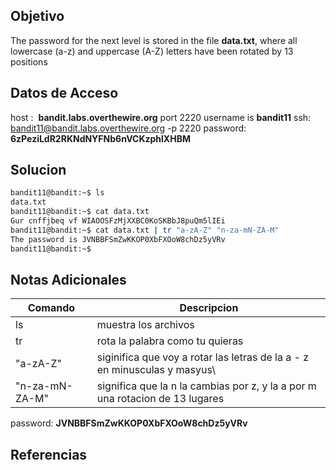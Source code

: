 ## Objetivo
The password for the next level is stored in the file **data.txt**, where all lowercase (a-z) and uppercase (A-Z) letters have been rotated by 13 positions
## Datos de Acceso
host :  **bandit.labs.overthewire.org** port 2220
username is **bandit11**
ssh:  bandit11@bandit.labs.overthewire.org -p 2220
password: **6zPeziLdR2RKNdNYFNb6nVCKzphlXHBM**
## Solucion

``` bash
bandit11@bandit:~$ ls
data.txt
bandit11@bandit:~$ cat data.txt
Gur cnffjbeq vf WIAOOSFzMjXXBC0KoSKBbJ8puQm5lIEi
bandit11@bandit:~$ cat data.txt | tr "a-zA-Z" "n-za-mN-ZA-M"
The password is JVNBBFSmZwKKOP0XbFXOoW8chDz5yVRv
bandit11@bandit:~$ 
```

## Notas Adicionales

| Comando | Descripcion |
| ---- | ----|
| ls| muestra los archivos|
|tr| rota la palabra como tu quieras|
|"a-zA-Z"| siginifica que voy a rotar las letras de la a - z en minusculas y masyus\
|"n-za-mN-ZA-M"| significa que la n la cambias por z, y la a por m una rotacion de 13 lugares|

password: **JVNBBFSmZwKKOP0XbFXOoW8chDz5yVRv**


## Referencias